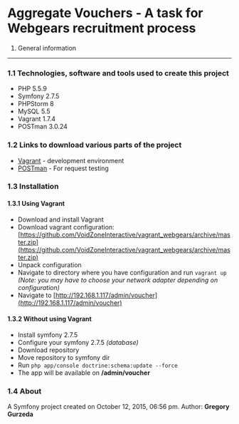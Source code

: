 Aggregate Vouchers - A task for Webgears recruitment process
============================================================

1. General information
----------------------

### 1.1 Technologies, software and tools used to create this project ###
* PHP 5.5.9
* Symfony 2.7.5
* PHPStorm 8
* MySQL 5.5
* Vagrant 1.7.4
* POSTman 3.0.24

### 1.2 Links to download various parts of the project ###
* [Vagrant](https://www.vagrantup.com/downloads.html) - development environment
* [POSTman](https://chrome.google.com/webstore/detail/postman/fhbjgbiflinjbdggehcddcbncdddomop) - For request testing

### 1.3 Installation ###

#### 1.3.1 Using Vagrant ####
* Download and install Vagrant
* Download vagrant configuration: [https://github.com/VoidZoneInteractive/vagrant_webgears/archive/master.zip](https://github.com/VoidZoneInteractive/vagrant_webgears/archive/master.zip)
* Unpack configuration
* Navigate to directory where you have configuration and run `vagrant up` *(Note: you may have to choose your network adapter depending on configuration)*
* Navigate to [http://192.168.1.117/admin/voucher](http://192.168.1.117/admin/voucher)

#### 1.3.2 Without using Vagrant ####
* Install symfony 2.7.5
* Configure your symfony 2.7.5 *(database)*
* Download repository
* Move repository to symfony dir
* Run `php app/console doctrine:schema:update --force`
* The app will be available on **/admin/voucher**

### 1.4 About ###
A Symfony project created on October 12, 2015, 06:56 pm.
Author: **Gregory Gurzeda**
